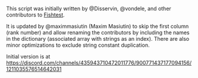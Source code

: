 This script was initially written by @Disservin, @vondele, and other contributors to [Fishtest](https://github.com/official-stockfish/fishtest).

It is updated by @maximmasiutin (Maxim Masiutin) to skip the first column (rank number) and allow renaming the contributors by including the names in the dictionary (associated array with strings as an index). There are also minor optimizations to exclude string constant duplication.

Initial version is at https://discord.com/channels/435943710472011776/900771437177094156/1211035576514642031

